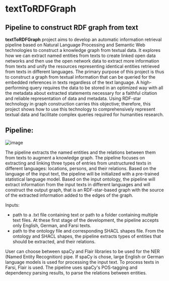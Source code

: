 # textToRDFGraph
## Pipeline to construct RDF graph from text
**textToRDFGraph** project aims to develop an automatic information retrieval pipeline based on Natural Language Processing and Semantic Web technologies to construct a knowledge graph from textual data. It explores how we can extract named entities from texts to create linked open data networks and then use the open network data to extract more information from texts and unify the resources representing identical entities retrieved from texts in different languages. The primary purpose of this project is thus to construct a graph from textual information that can be queried for the embedded references in texts regardless of the text language. A high-performing query requires the data to be stored in an optimized way with all the metadata about extracted statements necessary for a faithful citation and reliable representation of data and metadata. Using RDF-star technology in graph construction carries this objective; therefore, this project shows how to use this technology to comprehensively represent textual data and facilitate complex queries required for humanities research.

## Pipeline:

![image](https://github.com/SepidehAlassi/textToRDFGraph/assets/8567642/89c6a09c-08cd-438d-bd0d-d2bdc80d4baa)

The pipeline extracts the named entities and the relations between them from texts to augment a knowledge graph. The pipeline focuses on extracting and linking three types of entries from unstructured texts in different languages: locations, persons, and their relations. Based on the language of the input text, the pipeline will be initialized with a pre-trained statistical language model. Based on the input ontology, the pipeline will extract information from the input texts in different languages and will construct the output graph, that is an RDF-star-based graph with the source of the extracted information added to the edges of the graph.

Inputs:
- path to a .txt file containing text or path to a folder containing multiple text files. At these first stage of the development, the pipeline accepts only English, German, and Farsi texts.
- path to the ontology file and corresponding SHACL shapes file. From the ontology and SHACL shapes, the pipeline extracts types of entities that should be extracted, and their relations.

User can choose between spaCy and Flair libraries to be used for the NER (Named Entity Recognition) pipe. If spaCy is chose, large English or German language models is used for processing the input text. To process texts in Farsi, Flair is used.
The pipeline uses spaCy's POS-tagging and dependency parsing results, to parse the relations between entities.

